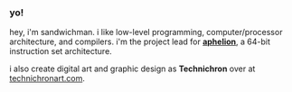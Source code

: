 ### yo!

hey, i'm sandwichman. i like low-level programming, computer/processor architecture, and compilers. i'm the project lead for [**aphelion**](https://github.com/orbit-systems/aphelion), a 64-bit instruction set architecture. 

i also create digital art and graphic design as **Technichron** over at [technichronart.com](https://www.technichronart.com/).
